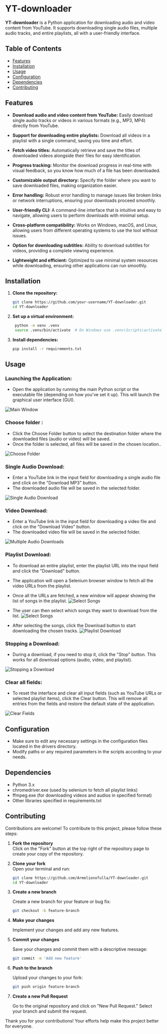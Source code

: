 # YT-downloader

**YT-downloader** is a Python application for downloading audio and video content from YouTube. It supports downloading
single audio files, multiple audio tracks, and entire playlists, all with a user-friendly interface.

## Table of Contents

- [Features](#features)
- [Installation](#installation)
- [Usage](#usage)
- [Configuration](#configuration)
- [Dependencies](#dependencies)
- [Contributing](#contributing)
## Features

- **Download audio and video content from YouTube:** Easily download single audio tracks or videos in various formats (e.g., MP3, MP4) directly from YouTube.

- **Support for downloading entire playlists:** Download all videos in a playlist with a single command, saving you time and effort.

- **Fetch video titles:** Automatically retrieve and save the titles of downloaded videos alongside their files for easy identification.

- **Progress tracking:** Monitor the download progress in real-time with visual feedback, so you know how much of a file has been downloaded.

- **Customizable output directory:** Specify the folder where you want to save downloaded files, making organization easier.

- **Error handling:** Robust error handling to manage issues like broken links or network interruptions, ensuring your downloads proceed smoothly.

- **User-friendly CLI:** A command-line interface that is intuitive and easy to navigate, allowing users to perform downloads with minimal setup.

- **Cross-platform compatibility:** Works on Windows, macOS, and Linux, allowing users from different operating systems to use the tool without issues.

- **Option for downloading subtitles:** Ability to download subtitles for videos, providing a complete viewing experience.

- **Lightweight and efficient:** Optimized to use minimal system resources while downloading, ensuring other applications can run smoothly.


## Installation

1. **Clone the repository:**
   ```bash
   git clone https://github.com/your-username/YT-downloader.git
   cd YT-downloader
2. **Set up a virtual environment:**
   ```bash
    python -m venv .venv
    source .venv/bin/activate  # On Windows use .venv\Scripts\activate
3. **Install dependencies:**
   ```bash
   pip install -r requirements.txt

## Usage

### Launching the Application:

- Open the application by running the main Python script or the executable file (depending on how you've set it up). This will launch the graphical user interface (GUI).

![Main Window](images/main_window.png)

### Choose folder :

- Click the Choose Folder button to select the destination folder where the downloaded files (audio or video) will be saved.
- Once the folder is selected, all files will be saved in the chosen location..

![Choose Folder](images/choose_folder.png)

### Single Audio Download:

- Enter a YouTube link in the input field for downloading a single audio file and click on the "Download MP3" button.
- The downloaded audio file will be saved in the selected folder.

![Single Audio Download](images/download_mp3.png)

### Video Download:

- Enter a YouTube link in the input field for downloading a video file and click on the "Download Video" button.
- The downloaded video file will be saved in the selected folder.

![Multiple Audio Downloads](images/download_video.png)

### Playlist Download:

- To download an entire playlist, enter the playlist URL into the input field and click the "Download" button.
- The application will open a Selenium browser window to fetch all the video URLs from the playlist.
- Once all the URLs are fetched, a new window will appear showing the list of songs in the playlist.
![Select Songs](images/select_songs.png)


- The user can then select which songs they want to download from the list.
![Select Songs](images/selected.png)


- After selecting the songs, click the Download button to start downloading the chosen tracks.
![Playlist Download](images/playlist_download.png)


### Stopping a Download:

- During a download, if you need to stop it, click the "Stop" button. This works for all download options (audio, video, and playlist).

![Stopping a Download](images/stop_download.png)


### Clear all fields:

- To reset the interface and clear all input fields (such as YouTube URLs or selected playlist items), click the Clear button. This will remove all entries from the fields and restore the default state of the application.

![Clear Fields](images/clear.png)



## Configuration
- Make sure to edit any necessary settings in the configuration files located in the drivers directory.
- Modify paths or any required parameters in the scripts according to your needs.
## Dependencies
- Python 3.x
- chromedriver.exe (used by selenium to fetch all playlist links)
- ffmpeg.exe (for downloading videos and audios in specified format)
- Other libraries specified in requirements.txt


## Contributing

Contributions are welcome! To contribute to this project, please follow these steps:

1. **Fork the repository**  
   Click on the "Fork" button at the top right of the repository page to create your copy of the repository.


2. **Clone your fork**  
   Open your terminal and run:
   ```bash
   git clone https://github.com/Armelionofulla/YT-downloader.git
   cd YT-downloader

3. **Create a new branch**

   Create a new branch for your feature or bug fix:
   ```bash
   git checkout -b feature-branch
4. **Make your changes**

   Implement your changes and add any new features.


5. **Commit your changes**

   Save your changes and commit them with a descriptive message:
   ```bash
   git commit -m 'Add new feature'
   
6. **Push to the branch** 
   
   Upload your changes to your fork:
   ```bash
   git push origin feature-branch

7. **Create a new Pull Request**
   
   Go to the original repository and click on "New Pull Request." Select your branch and submit the request.

Thank you for your contributions! Your efforts help make this project better for everyone.